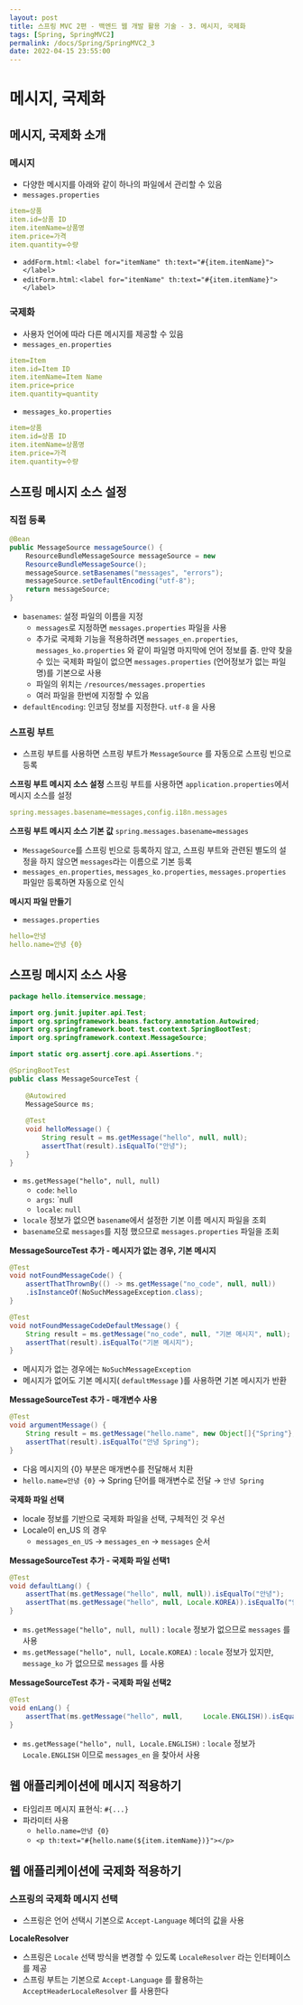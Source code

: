 ```yaml
---
layout: post
title: 스프링 MVC 2편 - 백엔드 웹 개발 활용 기술 - 3. 메시지, 국제화
tags: [Spring, SpringMVC2]
permalink: /docs/Spring/SpringMVC2_3
date: 2022-04-15 23:55:00
---
```

# 메시지, 국제화

## 메시지, 국제화 소개

### 메시지

- 다양한 메시지를 아래와 같이 하나의 파일에서 관리할 수 있음
- `messages.properties`

```yaml
item=상품
item.id=상품 ID
item.itemName=상품명
item.price=가격
item.quantity=수량
```

- `addForm.html`: `<label for="itemName" th:text="#{item.itemName}"></label>`
- `editForm.html`: `<label for="itemName" th:text="#{item.itemName}"></label>`

### 국제화

- 사용자 언어에 따라 다른 메시지를 제공할 수 있음
- `messages_en.properties`

```yaml
item=Item
item.id=Item ID
item.itemName=Item Name
item.price=price
item.quantity=quantity
```

- `messages_ko.properties`

```yaml
item=상품
item.id=상품 ID
item.itemName=상품명
item.price=가격
item.quantity=수량
```

## 스프링 메시지 소스 설정

### 직접 등록
```java
@Bean
public MessageSource messageSource() {
    ResourceBundleMessageSource messageSource = new
    ResourceBundleMessageSource();
    messageSource.setBasenames("messages", "errors");
    messageSource.setDefaultEncoding("utf-8");
    return messageSource;
}
```

- `basenames`: 설정 파일의 이름을 지정
  - `messages`로 지정하면 `messages.properties` 파일을 사용
  - 추가로 국제화 기능을 적용하려면 `messages_en.properties`, `messages_ko.properties` 와 같이 파일명 마지막에 언어 정보를 줌. 만약 찾을 수 있는 국제화 파일이 없으면 `messages.properties` (언어정보가 없는 파일명)를 기본으로 사용
  - 파일의 위치는 `/resources/messages.properties`
  - 여러 파일을 한번에 지정할 수 있음
- `defaultEncoding`: 인코딩 정보를 지정한다. `utf-8` 을 사용

### 스프링 부트
- 스프링 부트를 사용하면 스프링 부트가 `MessageSource` 를 자동으로 스프링 빈으로 등록

**스프링 부트 메시지 소스 설정**
스프링 부트를 사용하면 `application.properties`에서 메시지 소스를 설정

```yaml
spring.messages.basename=messages,config.i18n.messages
```

**스프링 부트 메시지 소스 기본 값**
`spring.messages.basename=messages`
- `MessageSource`를 스프링 빈으로 등록하지 않고, 스프링 부트와 관련된 별도의 설정을 하지 않으면 `messages`라는 이름으로 기본 등록
- `messages_en.properties`, `messages_ko.properties`, `messages.properties` 파일만 등록하면 자동으로 인식

**메시지 파일 만들기**

- `messages.properties`
```yaml
hello=안녕
hello.name=안녕 {0}
```

## 스프링 메시지 소스 사용

```java
package hello.itemservice.message;

import org.junit.jupiter.api.Test;
import org.springframework.beans.factory.annotation.Autowired;
import org.springframework.boot.test.context.SpringBootTest;
import org.springframework.context.MessageSource;

import static org.assertj.core.api.Assertions.*;

@SpringBootTest
public class MessageSourceTest {
  
    @Autowired
    MessageSource ms;
  
    @Test
    void helloMessage() {
        String result = ms.getMessage("hello", null, null);
        assertThat(result).isEqualTo("안녕");
    }
}
```

- `ms.getMessage("hello", null, null)`
  - `code`: `hello`
  - `args`: `null
  - `locale`: `null`
- `locale` 정보가 없으면 `basename`에서 설정한 기본 이름 메시지 파일을 조회
- `basename`으로 `messages`를 지정 했으므로 `messages.properties` 파일을 조회

**MessageSourceTest 추가 - 메시지가 없는 경우, 기본 메시지**

```java
@Test
void notFoundMessageCode() {
    assertThatThrownBy(() -> ms.getMessage("no_code", null, null))
    .isInstanceOf(NoSuchMessageException.class);
}

@Test
void notFoundMessageCodeDefaultMessage() {
    String result = ms.getMessage("no_code", null, "기본 메시지", null);
    assertThat(result).isEqualTo("기본 메시지");
}
```

- 메시지가 없는 경우에는 `NoSuchMessageException`
- 메시지가 없어도 기본 메시지( `defaultMessage` )를 사용하면 기본 메시지가 반환

**MessageSourceTest 추가 - 매개변수 사용**

```java
@Test
void argumentMessage() {
    String result = ms.getMessage("hello.name", new Object[]{"Spring"}, null);
    assertThat(result).isEqualTo("안녕 Spring");
}
```

- 다음 메시지의 {0} 부분은 매개변수를 전달해서 치환
- `hello.name=안녕 {0}` → Spring 단어를 매개변수로 전달 → `안녕 Spring`

**국제화 파일 선택**
- locale 정보를 기반으로 국제화 파일을 선택, 구체적인 것 우선
- Locale이 en_US 의 경우
  - `messages_en_US` → `messages_en` → `messages` 순서

**MessageSourceTest 추가 - 국제화 파일 선택1**

```java
@Test
void defaultLang() {
    assertThat(ms.getMessage("hello", null, null)).isEqualTo("안녕");
    assertThat(ms.getMessage("hello", null, Locale.KOREA)).isEqualTo("안녕");
}
```

- `ms.getMessage("hello", null, null)` : `locale` 정보가 없으므로 `messages` 를 사용
- `ms.getMessage("hello", null, Locale.KOREA)` : `locale` 정보가 있지만, `message_ko` 가 없으므로 `messages` 를 사용

**MessageSourceTest 추가 - 국제화 파일 선택2**

```java
@Test
void enLang() {
    assertThat(ms.getMessage("hello", null,     Locale.ENGLISH)).isEqualTo("hello");
}
```

- `ms.getMessage("hello", null, Locale.ENGLISH)` : `locale` 정보가 `Locale.ENGLISH` 이므로 `messages_en` 을 찾아서 사용

## 웹 애플리케이션에 메시지 적용하기

- 타임리프 메시지 표현식: `#{...}`
- 파라미터 사용
  - `hello.name=안녕 {0}`
  - `<p th:text="#{hello.name(${item.itemName})}"></p>`

## 웹 애플리케이션에 국제화 적용하기

### 스프링의 국제화 메시지 선택
- 스프링은 언어 선택시 기본으로 `Accept-Language` 헤더의 값을 사용

**LocaleResolver**
- 스프링은 `Locale` 선택 방식을 변경할 수 있도록 `LocaleResolver` 라는 인터페이스를 제공
- 스프링 부트는 기본으로 `Accept-Language` 를 활용하는 `AcceptHeaderLocaleResolver` 를 사용한다
